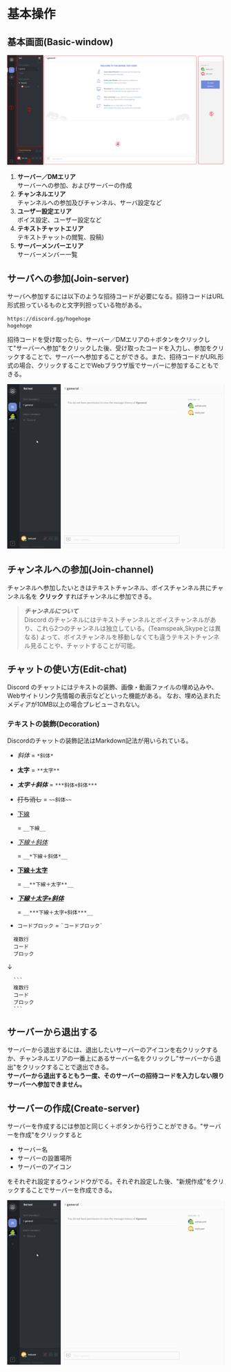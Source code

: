 # 基本操作

## 基本画面(Basic-window)

![基本画面](../img/basicwindow.png)

1.  **サーバー／DMエリア**<br>
  サーバーへの参加、およびサーバーの作成
2.  **チャンネルエリア**<br>
  チャンネルへの参加及びチャンネル、サーバ設定など
3.  **ユーザー設定エリア**<br>
  ボイス設定、ユーザー設定など
4.  **テキストチャットエリア**<br>
  テキストチャットの閲覧、投稿)
5.  **サーバーメンバーエリア**<br>
  サーバーメンバー一覧

## サーバへの参加(Join-server)

サーバへ参加するには以下のような招待コードが必要になる。招待コードはURL形式担っているものと文字列担っている物がある。

```
https://discord.gg/hogehoge  
hogehoge
```

招待コードを受け取ったら、サーバー／DMエリアの＋ボタンをクリックして"サーバーへ参加"をクリックした後、受け取ったコードを入力し、参加をクリックすることで、サーバーへ参加することができる。また、招待コードがURL形式の場合、クリックすることでWebブラウザ版でサーバーに参加することもできる。

![サーバーへの参加](../img/joinserver.gif)

## チャンネルへの参加(Join-channel)

チャンネルへ参加したいときはテキストチャンネル、ボイスチャンネル共にチャンネル名を **クリック** すればチャンネルに参加できる。

> _**チャンネルについて**_<br>
> Discord のチャンネルにはテキストチャンネルとボイスチャンネルがあり、これら2つのチャンネルは独立している。(Teamspeak,Skypeとは異なる) よって、ボイスチャンネルを移動しなくても違うテキストチャンネル見ることや、チャットすることが可能。

## チャットの使い方(Edit-chat)

Discord のチャットにはテキストの装飾、画像・動画ファイルの埋め込みや、Webサイトリンク先情報の表示などといった機能がある。
なお、埋め込まれたメディアが10MB以上の場合プレビューされない。

### テキストの装飾(Decoration)

Discordのチャットの装飾記法はMarkdown記法が用いられている。

-   _斜体_ = `*斜体*`
-   **太字** = `**太字**`
-   **_太字＋斜体_** = `***斜体+斜体***`
-   ~~打ち消し~~ = `~~斜体~~`
-   <u>下線</u>

    = `__下線__`
-   <u>
      <em>下線＋斜体</em>
    </u>

    = `__*下線＋斜体*__`
-   <u>
      <strong>下線＋太字</strong>
    </u>

    = `__**下線＋太字**__`
-   <u>
      <strong>
        <em>下線＋太字+斜体</em>
      </strong>
    </u>

    = `__***下線＋太字+斜体***__`
-   `コードブロック` = `` `コードブロック` ``

```
  複数行
  コード
  ブロック
```

  ↓

````
  ```
  複数行
  コード
  ブロック
  ```
````

## サーバーから退出する

サーバーから退出するには、退出したいサーバーのアイコンを右クリックするか、チャンネルエリアの一番上にあるサーバー名をクリックし"サーバーから退出"をクリックすることで退出できる。<br>
**サーバーから退出するともう一度、そのサーバーの招待コードを入力しない限りサーバーへ参加できません。**

## サーバーの作成(Create-server)

サーバーを作成するには参加と同じく＋ボタンから行うことができる。"サーバーを作成"をクリックすると

-   サーバー名
-   サーバーの設置場所
-   サーバーのアイコン

をそれぞれ設定するウィンドウがでる。それぞれ設定した後、"新規作成"をクリックすることでサーバーを作成できる。

![サーバーへの作成](../img/createserver.gif)

